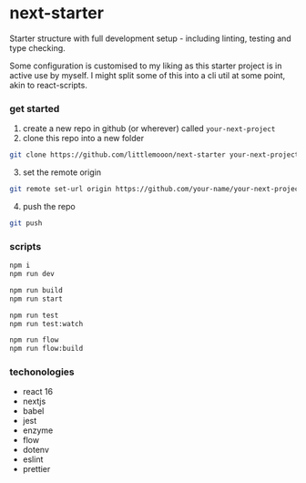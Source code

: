 
# next-starter

Starter structure with full development setup - including linting, testing and type checking.

Some configuration is customised to my liking as this starter project is in active use by myself. I might split some of this into a cli util at some point, akin to react-scripts.

### get started

1. create a new repo in github (or wherever) called `your-next-project`
2. clone this repo into a new folder
```bash
git clone https://github.com/littlemooon/next-starter your-next-project
```
3. set the remote origin
```bash
git remote set-url origin https://github.com/your-name/your-next-project.git
```
4. push the repo
```bash
git push
```

### scripts

```bash
npm i
npm run dev

npm run build
npm run start

npm run test
npm run test:watch

npm run flow
npm run flow:build
```

### techonologies

- react 16
- nextjs
- babel
- jest
- enzyme
- flow
- dotenv
- eslint
- prettier
